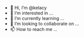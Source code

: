 - 👋 Hi, I’m @kelacy
- 👀 I’m interested in ...
- 🌱 I’m currently learning ...
- 💞️ I’m looking to collaborate on ...
- 📫 How to reach me ...

<!---
kelacy/kelacy is a ✨ special ✨ repository because its `README.md` (this file) appears on your GitHub profile.
You can click the Preview link to take a look at your changes.
--->
